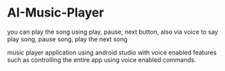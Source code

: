 # AI-Music-Player
you can play the song using play, pause, next button, also via voice to say play song, pause song, play the next song 

music player application using android studio with voice enabled features such as controlling the entire app using voice enabled commands.

